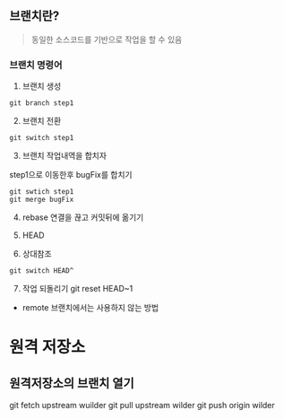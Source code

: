 ## 브랜치란?

> 동일한 소스코드를 기반으로 작업을 할 수 있음

### 브랜치 명령어

1. 브랜치 생성

```
git branch step1
```

2. 브랜치 전환

```
git switch step1
```

3. 브랜치 작업내역을 합치자

step1으로 이동한후 bugFix를 합치기

```
git swtich step1
git merge bugFix
```

4. rebase
   연결을 끊고 커밋뒤에 옮기기

5. HEAD

6. 상대참조

```
git switch HEAD^
```

7. 작업 되돌리기
   git reset HEAD~1

- remote 브랜치에서는 사용하지 않는 방법

# 원격 저장소

## 원격저장소의 브랜치 열기

git fetch upstream wuilder
git pull upstream wilder
git push origin wilder
